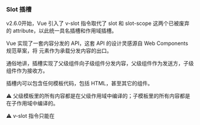 ### Slot 插槽

v2.6.0开始，Vue 引入了 v-slot 指令取代了 slot 和 slot-scope 这两个已被废弃的 attribute，以此统一具名插槽和作用域插槽。

Vue 实现了一套内容分发的 API，这套 API 的设计灵感源自 Web Components 规范草案，将 <slot> 元素作为承载分发内容的出口。

通俗地讲，插槽实现了父级组件向子级组件分发内容，父级组件作为发送方，子级组件作为接收方。

插槽内可以包含任何模板代码，包括 HTML，甚至其它的组件。

⚠️ 父级模板里的所有内容都是在父级作用域中编译的；子模板里的所有内容都是在子作用域中编译的。

⚠️ v-slot 指令只能在 <template> 元素上使用。一种情况例外：当被提供的内容只有默认插槽时，组件的标签才可以被当作插槽的模板来使用。这样可以把 v-slot 直接用在组件上。



- 后备内容（默认内容）

  在父级组件未提供内容时，渲染子级组件`<slot>default</slot>`中的默认内容 `default`。

- 具名插槽

  使用 name 属性标记插槽。默认插槽的 name 属性值为 `default`。

  在向具名插槽提供内容的时候，可以在一个 <template> 元素上使用 v-slot 指令，并以 v-slot 的参数的形式提供其名称；任何没有被包裹在带有 v-slot 的 <template> 中的内容都会被视为默认插槽的内容。

  ```html
  <!-- 父组件 -->
  <base-layout>
    <template v-slot:header>
      <h1>Here might be a page title</h1>
    </template>

    <p>A paragraph for the main content.</p>
    <p>And another one.</p>

    <template v-slot:footer>
      <p>Here's some contact info</p>
    </template>
  </base-layout>

  <!-- 子组件 -->
  <div class="container">
    <header>
      <slot name="header"></slot>
    </header>
    <main>
      <slot></slot>
    </main>
    <footer>
      <slot name="footer"></slot>
    </footer>
  </div>
  ```

- 作用域插槽

  让插槽内容能够访问子组件中的数据。

  为了让子组件中的数据在父级的插槽内容中可用，可以将数据 user 作为 <slot> 元素的一个 attribute 绑定。此属性被称为 插槽 prop。

  作用域插槽的内部工作原理是将你的插槽内容包括在一个传入单个参数的函数里。参数对象可使用对象解构等操作。

  ```html
  <!-- 父组件 -->
  <current-user>
    <!-- 此处将包含所有插槽 prop 的对象命名为 slotProps，可使用对象解构、默认值、重命名 -->
    <template v-slot:default="slotProps">
      {{ slotProps.user.firstName }}
    </template>

    <!-- 可使用对象解构、默认值、重命名 -->
    <template v-slot:default="{ user: person }">
      {{ slotProps.user.firstName }}
    </template>
  </current-user>

  <!-- 子组件 -->
  <span>
    <slot v-bind:user="user">
      {{ user.lastName }}
    </slot>
  </span>
  ```

- 独占默认插槽

  在上述情况下，当被提供的内容只有默认插槽时，组件的标签才可以被当作插槽的模板来使用。这样我们就可以把 v-slot 直接用在组件上：

  ```html
  <current-user v-slot:default="slotProps">
    {{ slotProps.user.firstName }}
  </current-user>

  <!-- 不带参数的 v-slot 被假定对应默认插槽，或简写为 -->
  <current-user v-slot="slotProps">
    {{ slotProps.user.firstName }}
  </current-user>
  ```

  ⚠️ 默认插槽的缩写语法不能和具名插槽混用，因为它会导致作用域不明确。只要出现多个插槽，请始终为所有的插槽使用完整的基于 <template> 的语法。

  ```html
  <current-user>
    <template v-slot:default="slotProps">
      {{ slotProps.user.firstName }}
    </template>

    <template v-slot:other="otherSlotProps">
      ...
    </template>
  </current-user>
  ```

- 具名插槽缩写 #

  `v-slot:` <=> `#`

  ⚠️ 和其它指令一样，该缩写只在其有参数的时候才可用。

  `v-bind:name` <=> `:name`  
  `v-on:click` <=> `@click`  
  `v-slot:default` <=> `#default`  

